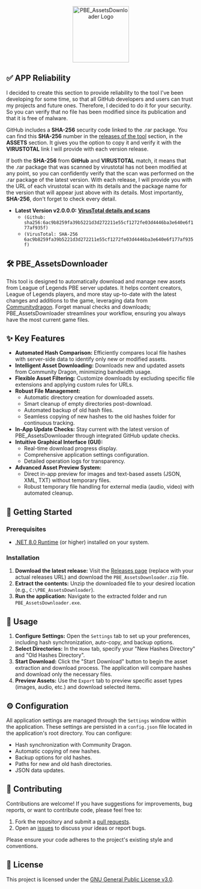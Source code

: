 <div align="center">
  <img src="https://github.com/Neinndall/PBE_AssetsDownloader/blob/main/PBE_AssetsDownloader/Resources/img/full_logo.ico" alt="PBE_AssetsDownloader Logo" width="150">
</div>

## ✅ APP Reliability
I decided to create this section to provide reliability to the tool I've been developing for some time, so that all GitHub developers and users can trust my projects and future ones. Therefore, I decided to do it for your security. So you can verify that no file has been modified since its publication and that it is free of malware.

GitHub includes a **SHA-256** security code linked to the .rar package. You can find this **SHA-256** number in the [releases of the tool](https://github.com/Neinndall/PBE_AssetsDownloader/releases) section, in the **ASSETS** section. It gives you the option to copy it and verify it with the **VIRUSTOTAL** link I will provide with each version release.

If both the **SHA-256** from **GitHub** and **VIRUSTOTAL** match, it means that the .rar package that was scanned by virustotal has not been modified at any point, so you can confidently verify that the scan was performed on the .rar package of the latest version. With each release, I will provide you with the URL of each virustotal scan with its details and the package name for the version that will appear just above with its details. Most importantly, **SHA-256**, don't forget to check every detail.

*   **Latest Version v2.0.0.0:** **[VirusTotal details and scans](https://www.virustotal.com/gui/file/6ac9b8259fa39b5221d3d272211e55cf1272fe03d4446ba3e640e6f177af935f/details)** 
     *   `(Github: sha256:6ac9b8259fa39b5221d3d272211e55cf1272fe03d4446ba3e640e6f177af935f)` 
     *   `(VirusTotal: SHA-256 6ac9b8259fa39b5221d3d272211e55cf1272fe03d4446ba3e640e6f177af935f)` 

## 🛠️ PBE_AssetsDownloader

This tool is designed to automatically download and manage new assets from League of Legends PBE server updates. It helps content creators, League of Legends players, and more stay up-to-date with the latest changes and additions to the game, leveraging data from [Communitydragon](https://raw.communitydragon.org/). Forget manual checks and downloads; PBE_AssetsDownloader streamlines your workflow, ensuring you always have the most current game files.

## ✨ Key Features

*   **Automated Hash Comparison:** Efficiently compares local file hashes with server-side data to identify only new or modified assets.
*   **Intelligent Asset Downloading:** Downloads new and updated assets from Community Dragon, minimizing bandwidth usage.
*   **Flexible Asset Filtering:** Customize downloads by excluding specific file extensions and applying custom rules for URLs.
*   **Robust File Management:**
    *   Automatic directory creation for downloaded assets.
    *   Smart cleanup of empty directories post-download.
    *   Automated backup of old hash files.
    *   Seamless copying of new hashes to the old hashes folder for continuous tracking.
*   **In-App Update Checks:** Stay current with the latest version of PBE_AssetsDownloader through integrated GitHub update checks.
*   **Intuitive Graphical Interface (GUI):**
    *   Real-time download progress display.
    *   Comprehensive application settings configuration.
    *   Detailed operation logs for transparency.
*   **Advanced Asset Preview System:**
    *   Direct in-app preview for images and text-based assets (JSON, XML, TXT) without temporary files.
    *   Robust temporary file handling for external media (audio, video) with automated cleanup.

## 🚀 Getting Started

### Prerequisites

*   [.NET 8.0 Runtime](https://dotnet.microsoft.com/en-us/download/dotnet/thank-you/runtime-desktop-8.0.8-windows-x64-installer) (or higher) installed on your system.

### Installation

1.  **Download the latest release:** Visit the [Releases page](https://github.com/Neinndall/PBE_AssetsDownloader/releases) (replace with your actual releases URL) and download the `PBE_AssetsDownloader.zip` file.
2.  **Extract the contents:** Unzip the downloaded file to your desired location (e.g., `C:\PBE_AssetsDownloader`).
3.  **Run the application:** Navigate to the extracted folder and run `PBE_AssetsDownloader.exe`.

## 📖 Usage

1.  **Configure Settings:** Open the `Settings` tab to set up your preferences, including hash synchronization, auto-copy, and backup options.
2.  **Select Directories:** In the `Home` tab, specify your "New Hashes Directory" and "Old Hashes Directory".
3.  **Start Download:** Click the "Start Download" button to begin the asset extraction and download process. The application will compare hashes and download only the necessary files.
4.  **Preview Assets:** Use the `Export` tab to preview specific asset types (images, audio, etc.) and download selected items.

## ⚙️ Configuration

All application settings are managed through the `Settings` window within the application. These settings are persisted in a `config.json` file located in the application's root directory. You can configure:

*   Hash synchronization with Community Dragon.
*   Automatic copying of new hashes.
*   Backup options for old hashes.
*   Paths for new and old hash directories.
*   JSON data updates.

## 🤝 Contributing

Contributions are welcome! If you have suggestions for improvements, bug reports, or want to contribute code, please feel free to:

1.  Fork the repository and submit a [pull requests](https://github.com/Neinndall/PBE_AssetsDownloader/pulls). 
2.  Open an [issues](https://github.com/Neinndall/PBE_AssetsDownloader/issues) to discuss your ideas or report bugs.

Please ensure your code adheres to the project's existing style and conventions.

## 📄 License

This project is licensed under the [GNU General Public License v3.0](LICENSE).
